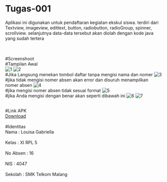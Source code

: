 # Tugas-001
Aplikasi ini digunakan untuk pendaftaran kegiatan ekskul siswa. terdiri dari Textview, imageview, edittext, button, radiobutton, radioGroup, spinner, scrollview. selanjutnya data-data tersebut akan diolah dengan kode java yang sudah tertera

  <br><br>
  #Screenshoot<br>
  #Tampilan Awal <br>
![1](https://cloud.githubusercontent.com/assets/21364340/18546320/89f6dade-7b67-11e6-8c47-7a5309ea6465.png)
![2](https://cloud.githubusercontent.com/assets/21364340/18546316/89f427f8-7b67-11e6-809b-b6d2dab955d3.png)<br>
  #Jika Langsung menekan tombol daftar tanpa mengisi nama dan nomer
![3](https://cloud.githubusercontent.com/assets/21364340/18546317/89f4d554-7b67-11e6-91c4-07b4e6ff58b8.png)<br>
  #jika tidak mengisi nomer absen akan error dan disuruh menampilkan nomer absen
![4](https://cloud.githubusercontent.com/assets/21364340/18546315/89f39540-7b67-11e6-9b05-ecdbf738cd8c.png)<br>
  #jika mengisi nomer absen tidak sesuai format
![5](https://cloud.githubusercontent.com/assets/21364340/18546318/89f52cac-7b67-11e6-81b7-add2a9697570.png)<br>
  #jika Anda mengisi dengan benar akan seperti dibawah ini
![6](https://cloud.githubusercontent.com/assets/21364340/18546319/89f66d9c-7b67-11e6-9f05-6a23aa15bc6e.png)
![7](https://cloud.githubusercontent.com/assets/21364340/18546321/8a260e3a-7b67-11e6-95ac-98c4f65854bc.png)

 <br>
  #Link APK<br>
  <a href="https://drive.google.com/open?id=0B2j5Yd_9VxeocjJwYnFyNEJ4OWM"> Download</a><br><br>
 #Identitas<br>
 Nama  : Louisa Gabriella<br><br>
 Kelas : XI RPL 5<br><br>
 No Absen : 16<br><br>
 NIS : 4047<br><br>
 Sekolah : SMK Telkom Malang<br><br>
